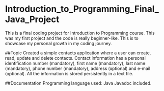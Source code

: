 # Introduction_to_Programming_Final_Java_Project

This is a final coding project for Introduction to Programming course. This was my first project and the code is really beginner-like. This is to showcase my personal growth in my coding journey.

##Topic
Created a simple contacts application where a user can create, read, update and delete contacts. 
Contact information has a personal identification number (mandatory), first name (mandatory), last name (mandatory), phone number (mandatory), address (optional) and e-mail (optional). 
All the information is stored persistently in a text file.

##Documentation
Programming language used: Java
Javadoc included.
